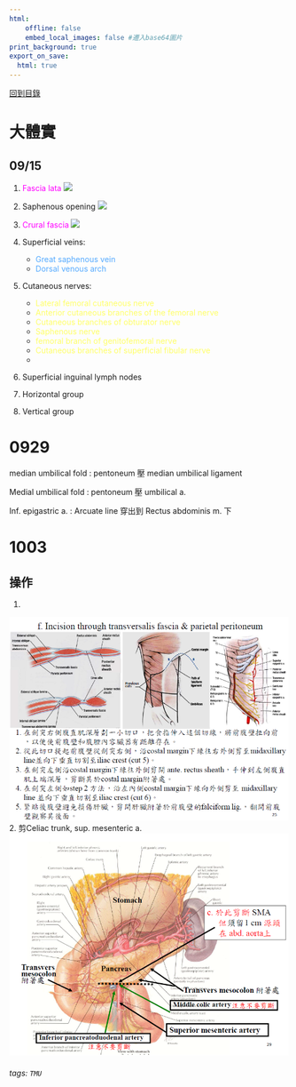 ```yaml
---
html:
    offline: false
    embed_local_images: false #遷入base64圖片
print_background: true
export_on_save:
  html: true
---
```

[回到目錄](../index.md)
# 大體實

## 09/15
1. <span class="c">Fascia lata</span>
![](https://i.imgur.com/lgqq8c7.png)

2. Saphenous opening 
![](https://i.imgur.com/Ya3QWLh.png)

4. <span class="c">Crural fascia</span>
![](https://i.imgur.com/jL9rTgl.png)

5. Superficial veins:
    - <span class="v">Great saphenous vein</span>
    - <span class="v">Dorsal venous arch</span>
6. Cutaneous nerves:
    - <span class="n">Lateral femoral cutaneous nerve</span>
    - <span class="n">Anterior cutaneous branches of the femoral nerve</span>
    - <span class="n">Cutaneous branches of obturator nerve</span>
    - <span class="n">Saphenous nerve</span>
    - <span class="n">femoral branch of genitofemoral nerve</span>
    - <span class="n">Cutaneous branches of superficial fibular nerve</span>
    - 
6. Superficial inguinal lymph nodes 
7. Horizontal group
8. Vertical group
# 0929
median umbilical fold
: pentoneum 壓 median umbilical ligament 

Medial umbilical fold
: pentoneum 壓 umbilical a.

Inf. epigastric a.
: Arcuate line 穿出到 Rectus abdominis m. 下

# 1003
## 操作
1. 
![](paste_src/2022-10-03-01-05-01.png)
2. 剪Celiac trunk, sup. mesenteric a.
   ![](paste_src/2022-10-03-01-20-24.png)
   
###### tags: `TMU`
<style>
    .n {color: #ff6;}
    .v {color: #5af;}
    .a {color: #f55;}
    .c {color: #f0f;}
</style>
